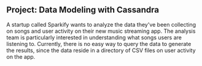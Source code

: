 ## Project: Data Modeling with Cassandra
A startup called Sparkify wants to analyze the data they've been collecting on songs 
and user activity on their new music streaming app. The analysis team is particularly 
interested in understanding what songs users are listening to. 
Currently, there is no easy way to query the data to generate the results, 
since the data reside in a directory of CSV files on user activity on the app.
